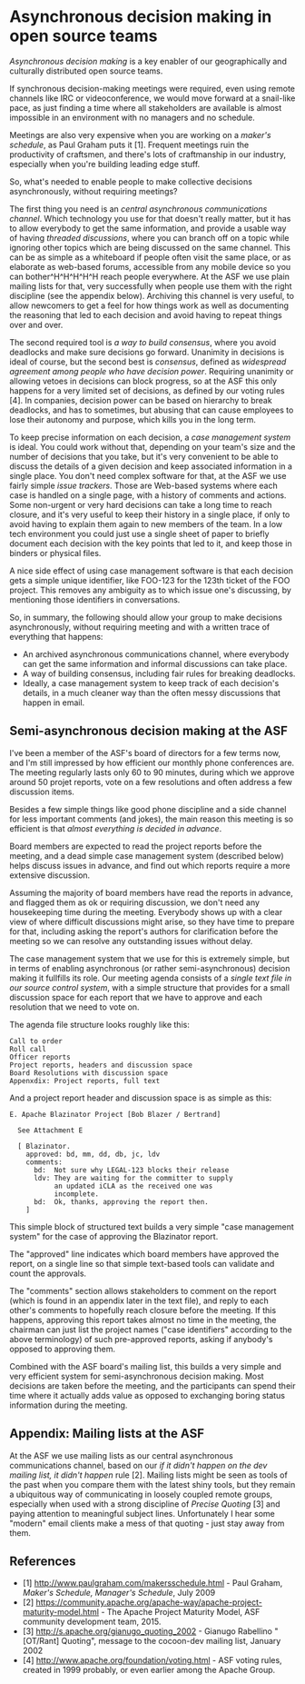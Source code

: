 # Asynchronous decision making in open source teams

_Asynchronous decision making_ is a key enabler of our geographically and culturally distributed open source teams. 

If synchronous decision-making meetings were required, even using remote channels like IRC or videoconference, we would move forward at a snail-like pace, as just finding a time where all stakeholders are available is almost impossible in an environment with no managers and no schedule.

Meetings are also very expensive when you are working on a _maker's schedule_, as Paul Graham puts it [1]. Frequent meetings ruin the productivity of craftsmen, and there's lots of craftmanship in our industry, especially when you're building leading edge stuff.

So, what's needed to enable people to make collective decisions asynchronously, without requiring meetings?

The first thing you need is an _central asynchronous communications channel_. Which technology you use for that doesn't really matter, but it has to allow everybody to get the same information, and provide a usable way of having _threaded discussions_, where you can branch off on a topic while ignoring other topics which are being discussed on the same channel. This can be as simple as a whiteboard if people often visit the same place, or as elaborate as web-based forums, accessible from any mobile device so you can bother^H^H^H^H^H reach people everywhere. At the ASF we use plain mailing lists for that, very successfully when people use them with the right discipline (see the appendix below). Archiving this channel is very useful, to allow newcomers to get a feel for how things work as well as documenting the reasoning that led to each decision and avoid having to repeat things over and over.

The second required tool is _a way to build consensus_, where you avoid deadlocks and make sure decisions go forward. Unanimity in decisions is ideal of course, but the second best is _consensus_, defined as _widespread agreement among people who have decision power_. Requiring unanimity or allowing vetoes in decisions can block progress, so at the ASF this only happens for a very limited set of decisions, as defined by our voting rules [4]. In companies, decision power can be based on hierarchy to break deadlocks, and has to sometimes, but abusing that can cause employees to lose their autonomy and purpose, which kills you in the long term.

To keep precise information on each decision, a _case management system_ is ideal. You could work without that, depending on your team's size and the number of decisions that you take, but it's very convenient to be able to discuss the details of a given decision and keep associated information in a single place. You don't need complex software for that, at the ASF we use fairly simple _issue trackers_. Those are Web-based systems where each case is handled on a single page, with a history of comments and actions. Some non-urgent or very hard decisions can take a long time to reach closure, and it's very useful to keep their history in a single place, if only to avoid having to explain them again to new members of the team. In a low tech environment you could just use a single sheet of paper to briefly document each decision with the key points that led to it, and keep those in binders or physical files.

A nice side effect of using case management software is that each decision gets a simple unique identifier, like FOO-123 for the 123th ticket of the FOO project. This removes any ambiguity as to which issue one's discussing, by mentioning those identifiers in conversations.

So, in summary, the following should allow your group to make decisions asynchronously, without requiring meeting and with a written trace of everything that happens:
* An archived asynchronous communications channel, where everybody can get the same information and informal discussions can take place.
* A way of building consensus, including fair rules for breaking deadlocks.
* Ideally, a case management system to keep track of each decision's details, in a much cleaner way than the often messy discussions that happen in email.

## Semi-asynchronous decision making at the ASF
I've been a member of the ASF's board of directors for a few terms now, and I'm still impressed by how efficient our monthly phone conferences are. The meeting regularly lasts only 60 to 90 minutes, during which we approve around 50 projet reports, vote on a few resolutions and often address a few discussion items.

Besides a few simple things like good phone discipline and a side channel for less important comments (and jokes), the main reason this meeting is so efficient is that _almost everything is decided in advance_. 

Board members are expected to read the project reports before the meeting, and a dead simple case management system (described below) helps discuss issues in advance, and find out which reports require a more extensive discussion.

Assuming the majority of board members have read the reports in advance, and flagged them as ok or requiring discussion, we don't need any housekeeping time during the meeting. Everybody shows up with a clear view of where difficult discussions might arise, so they have time to prepare for that, including asking the report's authors for clarification before the meeting so we can resolve any outstanding issues without delay.

The case management system that we use for this is extremely simple, but in terms of enabling asynchronous (or rather semi-asynchronous) decision making it fullfills its role. Our meeting agenda consists of a _single text file in our source control system_, with a simple structure that provides for a small discussion space for each report that we have to approve and each resolution that we need to vote on.

The agenda file structure looks roughly like this:

    Call to order
    Roll call
    Officer reports
    Project reports, headers and discussion space
    Board Resolutions with discussion space
    Appenxdix: Project reports, full text
   
And a project report header and discussion space is as simple as this:

    E. Apache Blazinator Project [Bob Blazer / Bertrand]

      See Attachment E

      [ Blazinator.
        approved: bd, mm, dd, db, jc, ldv
        comments:
		  bd:  Not sure why LEGAL-123 blocks their release
		  ldv: They are waiting for the committer to supply
		       an updated iCLA as the received one was 
			   incomplete.
		  bd:  Ok, thanks, approving the report then.
        ]
		
This simple block of structured text builds a very simple "case management system" for the case of approving the Blazinator report. 

The "approved" line indicates which board members have approved the report, on a single line so that simple text-based tools can validate and count the approvals.

The "comments" section allows stakeholders to comment on the report (which is found in an appendix later in the text file), and reply to each other's comments to hopefully reach closure before the meeting. If this happens, approving this report takes almost no time in the meeting, the chairman can just list the project names ("case identifiers" according to the above terminology) of such pre-approved reports, asking if anybody's opposed to approving them.

Combined with the ASF board's mailing list, this builds a very simple and very efficient system for semi-asynchronous decision making. Most decisions are taken before the meeting, and the participants can spend their time where it actually adds value as opposed to exchanging boring status information during the meeting.

## Appendix: Mailing lists at the ASF
At the ASF we use mailing lists as our central asynchronous communications channel, based on our _if it didn't happen on the dev mailing list, it didn't happen_ rule [2]. Mailing lists might be seen as tools of the past when you compare them with the latest shiny tools, but they remain a ubiquitous way of communicating in loosely coupled remote groups, especially when used with a strong discipline of _Precise Quoting_ [3] and paying attention to meaningful subject lines. Unfortunately I hear some "modern" email clients make a mess of that quoting - just stay away from them.

## References
* [1] http://www.paulgraham.com/makersschedule.html - Paul Graham, _Maker's Schedule, Manager's Schedule_, July 2009
* [2] https://community.apache.org/apache-way/apache-project-maturity-model.html - The Apache Project Maturity Model, ASF community development team, 2015.
* [3] http://s.apache.org/gianugo_quoting_2002 - Gianugo Rabellino "[OT/Rant] Quoting", message to the cocoon-dev mailing list, January 2002
* [4] http://www.apache.org/foundation/voting.html - ASF voting rules, created in 1999 probably, or even earlier among the Apache Group.

